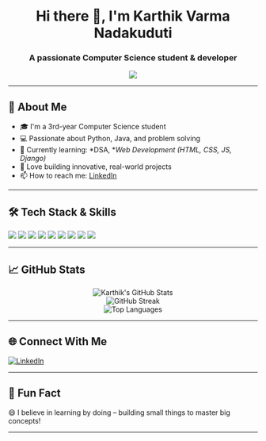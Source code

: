<!-- README.md -->

<h1 align="center">Hi there 👋, I'm Karthik Varma Nadakuduti</h1>
<h3 align="center">A passionate Computer Science student & developer</h3>

<p align="center">
  <img src="https://readme-typing-svg.demolab.com/?lines=Aspiring+Software+Engineer;Passionate+about+Tech+and+Innovation;Lifelong+Learner&center=true&width=440&height=45&color=58A6FF&vCenter=true&pause=1000&size=22" />
</p>

---

## 💫 About Me

- 🎓 I'm a 3rd-year Computer Science student  
- 💻 Passionate about Python, Java, and problem solving  
- 🌱 Currently learning: *DSA, **Web Development (HTML, CSS, JS, Django)*  
- 🚀 Love building innovative, real-world projects  
- 📫 How to reach me: [LinkedIn](https://www.linkedin.com/in/nadakuduti-karthik-varma-6509812a3)

---

## 🛠 Tech Stack & Skills

<p align="left">
  <img src="https://img.shields.io/badge/Python-3776AB?style=for-the-badge&logo=python&logoColor=white" />
  <img src="https://img.shields.io/badge/Java-ED8B00?style=for-the-badge&logo=java&logoColor=white" />
  <img src="https://img.shields.io/badge/C-00599C?style=for-the-badge&logo=c&logoColor=white" />
  <img src="https://img.shields.io/badge/SQL-4479A1?style=for-the-badge&logo=mysql&logoColor=white" />
  <img src="https://img.shields.io/badge/HTML5-E34F26?style=for-the-badge&logo=html5&logoColor=white" />
  <img src="https://img.shields.io/badge/CSS3-1572B6?style=for-the-badge&logo=css3&logoColor=white" />
  <img src="https://img.shields.io/badge/JavaScript-F7DF1E?style=for-the-badge&logo=javascript&logoColor=black" />
  <img src="https://img.shields.io/badge/Git-F05032?style=for-the-badge&logo=git&logoColor=white" />
  <img src="https://img.shields.io/badge/Linux-FCC624?style=for-the-badge&logo=linux&logoColor=black" />
</p>

---

## 📈 GitHub Stats

<p align="center">
  <img src="https://github-readme-stats.vercel.app/api?username=karthikvarman&show_icons=true&theme=tokyonight" alt="Karthik's GitHub Stats" />
  <br/>
  <img src="https://github-readme-streak-stats.herokuapp.com/?user=karthikvarman&theme=tokyonight" alt="GitHub Streak" />
  <br/>
  <img src="https://github-readme-stats.vercel.app/api/top-langs/?username=karthikvarman&layout=compact&theme=tokyonight" alt="Top Languages" />
</p>

---

## 🌐 Connect With Me

<p align="left">
  <a href="https://www.linkedin.com/in/nadakuduti-karthik-varma-6509812a3" target="blank">
    <img src="https://img.shields.io/badge/LinkedIn-blue?style=for-the-badge&logo=linkedin" alt="LinkedIn" />
  </a>
</p>

---

## 🎯 Fun Fact

😄 I believe in learning by doing – building small things to master big concepts!

---
